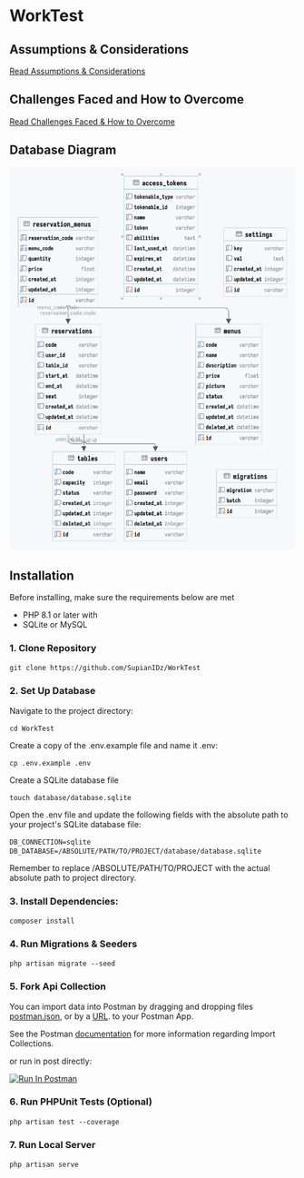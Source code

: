 # WorkTest

## Assumptions & Considerations

[Read Assumptions & Considerations](ASSUMPTIONS_%26_CHALLENGES.md#assumptions--considerations)

## Challenges Faced and How to Overcome

[Read Challenges Faced & How to Overcome](ASSUMPTIONS_%26_CHALLENGES.md#challenges-faced-and-how-to-overcome-problems)

## Database Diagram

<img src="database.png">

## Installation

Before installing, make sure the requirements below are met

- PHP 8.1 or later with
- SQLite or MySQL

### 1. Clone Repository

```
git clone https://github.com/SupianIDz/WorkTest
```

### 2. Set Up Database

Navigate to the project directory:

```shell
cd WorkTest
```

Create a copy of the .env.example file and name it .env:

```shell
cp .env.example .env
```

Create a SQLite database file

```shell
touch database/database.sqlite
```

Open the .env file and update the following fields with the absolute path to your project's SQLite database file:

```dotenv
DB_CONNECTION=sqlite
DB_DATABASE=/ABSOLUTE/PATH/TO/PROJECT/database/database.sqlite
```

Remember to replace /ABSOLUTE/PATH/TO/PROJECT with the actual absolute path to project directory.

### 3. Install Dependencies:

```
composer install
```

### 4. Run Migrations & Seeders

```
php artisan migrate --seed
```

### 5. Fork Api Collection

You can import data into Postman by dragging and dropping files [postman.json](postman.json), or by a [URL](https://raw.githubusercontent.com/SupianIDz/WorkTest/main/postman.json).
to your Postman App.

See the Postman [documentation](https://learning.postman.com/docs/getting-started/importing-and-exporting/importing-data/) for more information regarding Import Collections.

or run in post directly:

[<img src="https://run.pstmn.io/button.svg" alt="Run In Postman" style="width: 128px; height: 32px;">](https://app.getpostman.com/run-collection/10481488-1d0e5b8e-3cd5-4652-b05a-c9525d575b7f?action=collection%2Ffork&source=rip_markdown&collection-url=entityId%3D10481488-1d0e5b8e-3cd5-4652-b05a-c9525d575b7f%26entityType%3Dcollection%26workspaceId%3Da66266ef-ff39-46cd-95a0-9b55d0d767a8#?env%5BTest%5D=W3sia2V5IjoiQkFTRV9VUkwiLCJ2YWx1ZSI6Imh0dHA6Ly8xMjcuMC4wLjE6ODAwMCIsImVuYWJsZWQiOnRydWUsInR5cGUiOiJkZWZhdWx0Iiwic2Vzc2lvblZhbHVlIjoiaHR0cDovLzEyNy4wLjAuMTo4MDAwIiwic2Vzc2lvbkluZGV4IjowfSx7ImtleSI6ImN1cnJlbnRkYXRlIiwidmFsdWUiOiIiLCJlbmFibGVkIjp0cnVlLCJ0eXBlIjoiYW55Iiwic2Vzc2lvblZhbHVlIjoiMjAyNC0wMi0xMiIsInNlc3Npb25JbmRleCI6MX0seyJrZXkiOiJEQVRFIiwidmFsdWUiOiIiLCJlbmFibGVkIjp0cnVlLCJ0eXBlIjoiYW55Iiwic2Vzc2lvblZhbHVlIjoiMjAyNC0wMi0xMiIsInNlc3Npb25JbmRleCI6Mn1d)

### 6. Run PHPUnit Tests (Optional)

```
php artisan test --coverage
```

### 7. Run Local Server

```shell
php artisan serve
```
